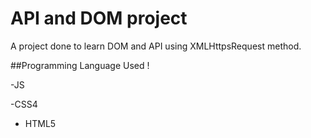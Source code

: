 # API and DOM project
 A project done to  learn DOM and API using XMLHttpsRequest method.
 
 ##Programming Language Used !
 
 -JS
 
 -CSS4
 
 - HTML5
 

